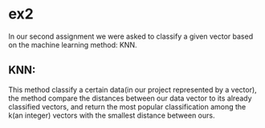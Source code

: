 # ex2
In our second assignment we were asked to classify a given vector based on the machine learning method: KNN.
## KNN:
This method classify a certain data(in our project represented by a vector), the method compare the distances between our data vector to its
already classified vectors, and return the most popular classification among the k(an integer) vectors with the smallest distance between ours.
